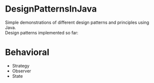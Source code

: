 # DesignPatternsInJava
Simple demonstrations of different design patterns and principles using Java. \
Design patterns implemented so far:
# Behavioral
- Strategy
- Observer
- State
